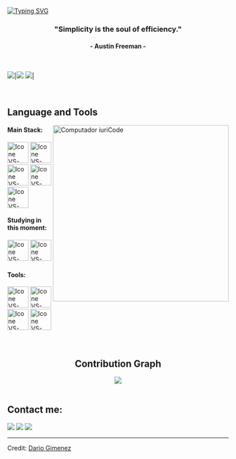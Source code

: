 [![Typing SVG](https://readme-typing-svg.herokuapp.com?color=FF3670&size=35&center=true&vCenter=true&width=1000&lines=Welcome+to+my+GitHub+profile!;My+name+is+Dario+Gimenez;I'm+Systems+Analysis+Student)](https://git.io/typing-svg)

<h3 align="center">"Simplicity is the soul of efficiency."</h3>
<h4 align="center">- Austin Freeman -</h4>

<br>

<img src="https://github-readme-stats.vercel.app/api?username=degs03&&show_icons=true&count_private=true&theme=github_dark">|<img src="https://github-readme-streak-stats.herokuapp.com/?user=degs03&theme=blueberry_duo"/>
<img src="https://github-readme-stats.vercel.app/api/top-langs/?username=degs03&layout=compact&theme=github_dark"/>|


<br>

## Language and Tools

<img src="" min-width="400px" max-width="400px" width="400px" align="right" alt="Computador iuriCode">

#### Main Stack:
  [<img height="48px" width="48px" alt="Icone VS-Code" src="https://skillicons.dev/icons?i=html"/>](https://developer.mozilla.org/en-US/docs/Web/HTML)
  [<img height="48px" width="48px" alt="Icone VS-Code" src="https://skillicons.dev/icons?i=css"/>](https://developer.mozilla.org/en-US/docs/Web/CSS)
  [<img height="48px" width="48px" alt="Icone VS-Code" src="https://skillicons.dev/icons?i=js"/>](https://developer.mozilla.org/en-US/docs/Web/JavaScript)
  [<img height="48px" width="48px" alt="Icone VS-Code" src="https://skillicons.dev/icons?i=nodejs"/>](https://nodejs.org/en)
  [<img height="48px" width="48px" alt="Icone VS-Code" src="https://skillicons.dev/icons?i=react"/>](https://react.dev/)


#### Studying in this moment:
  [<img height="48px" width="48px" alt="Icone VS-Code" src="https://skillicons.dev/icons?i=ts"/>](https://www.typescriptlang.org/)
  [<img height="48px" width="48px" alt="Icone VS-Code" src="https://skillicons.dev/icons?i=mysql"/>](https://www.mysql.com/)

#### Tools:

  [<img height="48px" width="48px" alt="Icone VS-Code" src="https://skillicons.dev/icons?i=figma"/>](https://www.figma.com/)
  [<img height="48px" width="48px" alt="Icone VS-Code" src="https://skillicons.dev/icons?i=vscode"/>](https://code.visualstudio.com/)
  [<img height="48px" width="48px" alt="Icone VS-Code" src="https://skillicons.dev/icons?i=github"/>](https://github.com/)
  [<img height="48px" width="48px" alt="Icone VS-Code" src="https://skillicons.dev/icons?i=git"/>](https://git-scm.com/)

<br>

<!--Contribution Graph-->
<h2 align="center">Contribution Graph</h2>
<div align="center">
    <img src="https://github-readme-activity-graph.vercel.app/graph?username=degs03&bg_color=011627&color=8F2B5A&line=c792ea&point=ffeb95&area=true&hide_border=false" border-radius="15">
</div>

<br>

## Contact me:
<div>
<a href="https://www.instagram.com/gimenezdari0?igsh=MTU5dnR6aWoyMmJlYQ==" target="_blank"><img loading="lazy" src="https://img.shields.io/badge/-Instagram-%23E4405F?style=for-the-badge&logo=instagram&logoColor=white" target="_blank"></a>
<a href = "mailto: gimenezdario1617@gmail.com"><img loading="lazy" src="https://img.shields.io/badge/Gmail-D14836?style=for-the-badge&logo=gmail&logoColor=white" target="_blank"></a>
<a href="https://www.linkedin.com/in/gimenezdario/" target="_blank"><img loading="lazy" src="https://img.shields.io/badge/-LinkedIn-%230077B5?style=for-the-badge&logo=linkedin&logoColor=white" target="_blank"></a>   
</div>


------
Credit: [Dario Gimenez](https://github.com/degs03)
